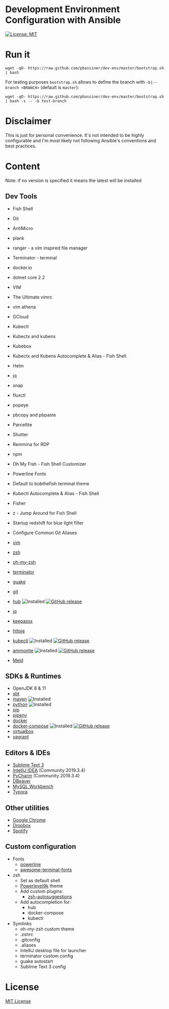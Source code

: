 Development Environment Configuration with Ansible
==================================================

[![License: MIT](https://img.shields.io/badge/license-MIT%20License-blue.svg)](https://raw.githubusercontent.com/pbassiner/dev-env/master/LICENSE)

# Run it
```shell
wget -qO- https://raw.github.com/pbassiner/dev-env/master/bootstrap.sh | bash
```
For testing purposes `bootstrap.sh` allows to define the branch with `-b|--branch <BRANCH>` (default is `master`):
```shell
wget -qO- https://raw.github.com/pbassiner/dev-env/master/bootstrap.sh | bash -s -- -b test-branch
```

# Disclaimer
This is just for personal convenience. It's not intended to be highly configurable and I'm most likely not following Ansible's conventions and best practices.

# Content
Note: if no version is specified it means the latest will be installed

## Dev Tools
* Fish Shell
* Git
* AntiMicro
* plank
* ranger - a vim inspired file manager
* Terminator - terminal
* docker.io
* dotnet core 2.2
* VIM
* The Ultimate vimrc
* vim athena
* GCloud
* Kubectl
* Kubectx and kubens
* Kubebox
* Kubectx and Kubens Autocomplete & Alias - Fish Shell
* Helm
* jq
* snap
* fluxctl
* popeye
* pbcopy and pbpaste
* Parcellite
* Shutter
* Remmina for RDP
* npm
* Oh My Fish - Fish Shell Customizer
* Powerline Fonts
* Default to bobthefish terminal theme
* Kubectl Autocomplete & Alias - Fish Shell
* Fisher
* z - Jump Around for Fish Shell
* Startup redshift for blue light filter
* Configure Common Git Aliases

* [vim](http://www.vim.org/)
* [zsh](https://github.com/zsh-users/zsh)
* [oh-my-zsh](https://github.com/robbyrussell/oh-my-zsh)
* [terminator](https://launchpad.net/terminator/)
* [guake](https://github.com/Guake/guake/)
* [git](https://git-scm.com/)
* [hub](https://github.com/github/hub) ![Installed](https://img.shields.io/badge/current\-v2.14.1-blue.svg) [![GitHub release](https://img.shields.io/github/release/github/hub.svg?label=latest)](https://github.com/github/hub/releases/latest)
* [jq](https://stedolan.github.io/jq/)
* [keepassx](https://www.keepassx.org/)
* [httpie](https://github.com/jkbrzt/httpie)
* [kubectl](https://github.com/kubernetes/kubernetes) ![Installed](https://img.shields.io/badge/current\-v1.15.0-blue.svg) [![GitHub release](https://img.shields.io/github/release/kubernetes/kubernetes.svg?label=latest)](https://github.com/kubernetes/kubernetes/releases/latest)
* [ammonite](https://github.com/lihaoyi/Ammonite) ![Installed](https://img.shields.io/badge/current\-v2.0.4-blue.svg) [![GitHub release](https://img.shields.io/github/release/lihaoyi/Ammonite.svg?label=latest)](https://github.com/lihaoyi/Ammonite/releases/latest)
* [Meld](http://meldmerge.org/)

## SDKs & Runtimes
* OpenJDK 8 & 11
* [sbt](http://www.scala-sbt.org/)
* [maven](https://maven.apache.org/) ![Installed](https://img.shields.io/badge/current\-v3.6.0-blue.svg)
* [python](https://www.python.org/) ![Installed](https://img.shields.io/badge/current\-v3.6-blue.svg)
* [pip](https://pip.pypa.io)
* [pipenv](https://docs.pipenv.org/)
* [docker](https://www.docker.com/)
* [docker-compose](https://docs.docker.com/compose/) ![Installed](https://img.shields.io/badge/current\-v1.22.0-blue.svg) [![GitHub release](https://img.shields.io/github/release/docker/compose.svg?label=latest)](https://github.com/docker/compose/releases/latest)
* [virtualbox](https://www.virtualbox.org/)
* [vagrant](https://www.vagrantup.com/)

## Editors & IDEs
* [Sublime Text 3](https://www.sublimetext.com/)
* [IntelliJ IDEA](https://www.jetbrains.com/idea/) (Community 2019.3.4)
* [PyCharm](https://www.jetbrains.com/pycharm/) (Community 2019.3.4)
* [DBeaver](https://dbeaver.io/)
* [MySQL Workbench](https://www.mysql.com/products/workbench/)
* [Typora](https://typora.io/)

## Other utilities
* [Google Chrome](https://www.google.com/chrome/browser/desktop/index.html)
* [Dropbox](https://www.dropbox.com/)
* [Spotify](https://www.spotify.com)

## Custom configuration
* Fonts
    * [powerline](https://github.com/powerline/powerline)
    * [awesome-terminal-fonts](https://github.com/gabrielelana/awesome-terminal-fonts)
* zsh
    * Set as default shell
    * [Powerlevel9k](https://github.com/bhilburn/powerlevel9k) theme
    * Add custom plugins:
        * [zsh-autosuggestions](https://github.com/zsh-users/zsh-autosuggestions)
    * Add autocompletion for:
        * hub
        * docker-compose
        * kubectl
* Symlinks
    * oh-my-zsh custom theme
    * .zshrc
    * .gitconfig
    * .aliases
    * IntelliJ desktop file for launcher
    * terminator custom config
    * guake autostart
    * Sublime Text 3 config

# License
[MIT License](LICENSE)
